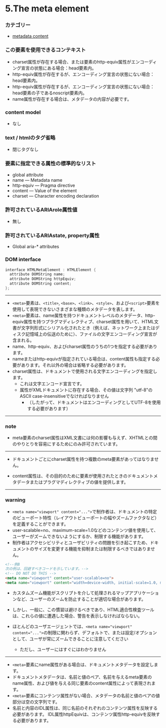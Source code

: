 # 5.The meta element


### カテゴリー
- [metadata content](https://www.w3.org/TR/html/dom.html#metadata-content-2)

### この要素を使用できるコンテキスト
- charset属性が存在する場合、または要素のhttp-equiv属性がエンコーディング宣言の状態にある場合：head要素内。
- http-equiv属性が存在するが、エンコーディング宣言の状態にない場合：head要素内。
- http-equiv属性が存在するが、エンコーディング宣言の状態にない場合：head要素の子であるnoscript要素内。
- name属性が存在する場合は、メタデータの内容が必要です。

### content model
- なし

### text / htmlのタグ省略
- 閉じタグなし

### 要素に指定できる属性の標準的なリスト
- global attribute
- name — Metadata name
- http-equiv — Pragma directive
- content — Value of the element
- charset — Character encoding declaration

### 許可されているARIArole属性値
- 無し

### 許可されているARIAstate, property属性
- Global aria-* attributes


### DOM interface
```c
interface HTMLMetaElement : HTMLElement {
  attribute DOMString name;
  attribute DOMString httpEquiv;
  attribute DOMString content;
};
```

***

- `<meta>`要素は、`<title>`, `<base>`、`<link>`、`<style>`、および`<script>`要素を使用して表現できないさまざまな種類のメタデータを表します。
- `<meta>`要素は、name属性を持つドキュメントレベルのメタデータ、http-equiv属性を持つプラグマディレクティブ、charset属性を用いて、HTML文書が文字列形式にシリアル化されたとき（例えば、ネットワーク上またはディスク記憶域上の伝送のために）、ファイルの文字エンコーディング宣言が含まれる。
- name、http-equiv、およびcharset属性のうちの1つを指定する必要があります。
- nameまたはhttp-equivが指定されている場合は、content属性も指定する必要があります。それ以外の場合は省略する必要があります。
- charset属性は、ドキュメントで使用される文字エンコーディングを指定します。
    - これは文字エンコード宣言です。
    - 属性がXMLドキュメントに存在する場合、その値は文字列 "utf-8"のASCII case-insensitiveでなければなりません
        - （したがって、ドキュメントはエンコーディングとしてUTF-8を使用する必要があります）

***
### note
- meta要素のcharset属性はXML文書には何の影響も与えず、XHTMLとの間のやりとりを容易にするためにのみ許可されています。
***

- ドキュメントごとにcharset属性を持つ複数のmeta要素があってはなりません。



- content属性は、その目的のために要素が使用されたときのドキュメントメタデータまたはプラグマディレクティブの値を提供します。

***
### warning
- `<meta name="viewport" content="...">`で制作者は、ドキュメントの特定のビューポート特性（レイアウトビューポートの幅やズームファクタなど）を定義することができます。
- user-scalable=no、maximum-scale=1.0などのコンテンツ値を使用して、ユーザーがズームできないようにするか、制限する機能があります。
- 制作者はアクセシビリティとユーザビリティの問題を引き起こすため、ドキュメントのサイズを変更する機能を抑制または制限するべきではありません。

```html
<!--例8
次の例は、回避すべきコードを示しています。-->
<!-- DO NOT DO THIS -->
<meta name="viewport" content="user-scalable=no">
<meta name="viewport" content="width=device-width, initial-scale=1.0, maximum-scale=1.0">
```

- カスタムズーム機能がスクリプトを介して処理されるマップアプリケーションなど、ユーザーのズームを防止することが適切な場合があります。
- しかし、一般に、この慣習は避けるべきであり、HTML適合性検査ツールは、これらの値に遭遇した場合、警告を表示しなければならない。

- ほとんどのユーザエージェントでは、`<meta name="viewport" content="...">`の制限に関わらず、デフォルトで、または設定/オプションとして、ユーザが常にズームできることに注意してください
    - ただし、ユーザーにはすぐにはわかりません
***

- `<meta>`要素にname属性がある場合は、ドキュメントメタデータを設定します。
- ドキュメントメタデータは、名前と値のペア、名前を与えるmeta要素のname属性、および値を与える同じ要素のcontent属性によって表現されます。
- `<meta>`要素にコンテンツ属性がない場合、メタデータの名前と値のペアの値部分は空の文字列です。
- 名前と内容のIDL属性は、同じ名前のそれぞれのコンテンツ属性を反映する必要があります。 IDL属性httpEquivは、コンテンツ属性http-equivを反映する必要があります。
